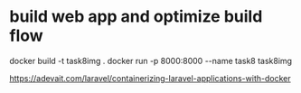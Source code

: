 # build web app and optimize build flow


docker build -t task8img .
docker run -p 8000:8000 --name task8 task8img




https://adevait.com/laravel/containerizing-laravel-applications-with-docker